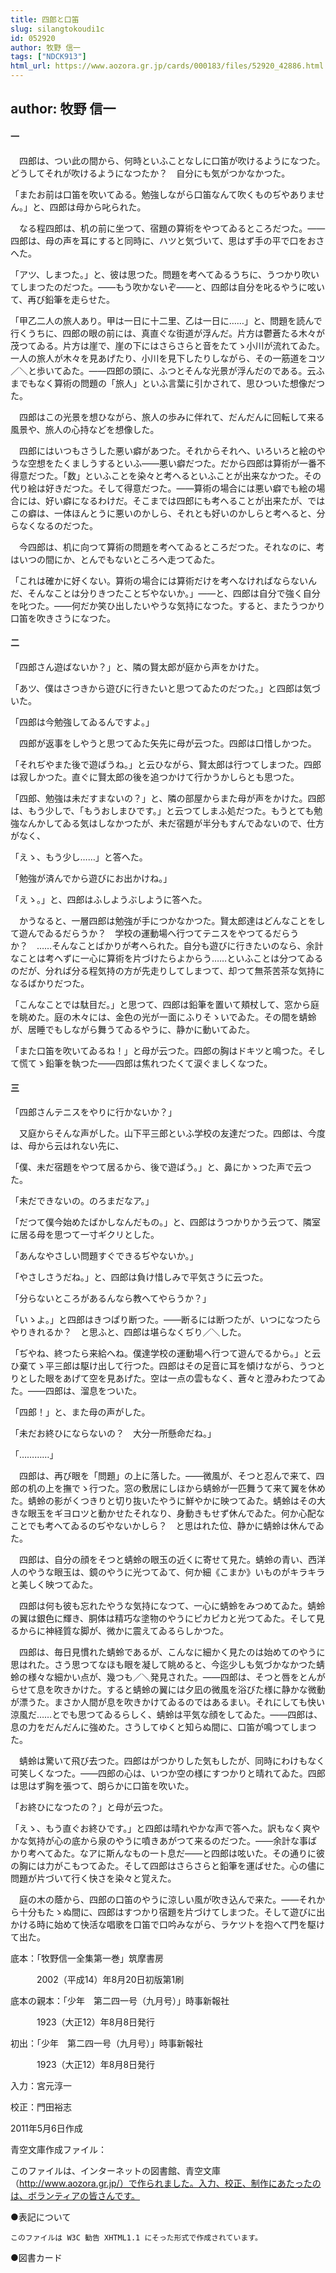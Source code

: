 ```yaml
---
title: 四郎と口笛
slug: silangtokoudi1c
id: 052920
author: 牧野 信一
tags: ["NDCK913"]
html_url: https://www.aozora.gr.jp/cards/000183/files/52920_42886.html
---
```


## author: 牧野 信一

#### 一




　四郎は、つい此の間から、何時といふことなしに口笛が吹けるようになつた。どうしてそれが吹けるようになつたか？　自分にも気がつかなかつた。

「またお前は口笛を吹いてゐる。勉強しながら口笛なんて吹くものぢやありません。」と、四郎は母から叱られた。

　なる程四郎は、机の前に坐つて、宿題の算術をやつてゐるところだつた。――四郎は、母の声を耳にすると同時に、ハツと気づいて、思はず手の平で口をおさへた。

「アツ、しまつた。」と、彼は思つた。問題を考へてゐるうちに、うつかり吹いてしまつたのだつた。――もう吹かないぞ――と、四郎は自分を叱るやうに呟いて、再び鉛筆を走らせた。

「甲乙二人の旅人あり。甲は一日に十二里、乙は一日に……」と、問題を読んで行くうちに、四郎の眼の前には、真直ぐな街道が浮んだ。片方は鬱蒼たる木々が茂つてゐる。片方は崖で、崖の下にはさらさらと音をたてゝ小川が流れてゐた。一人の旅人が木々を見あげたり、小川を見下したりしながら、その一筋道をコツ／＼と歩いてゐた。――四郎の頭に、ふつとそんな光景が浮んだのである。云ふまでもなく算術の問題の「旅人」といふ言葉に引かされて、思ひついた想像だつた。

　四郎はこの光景を想ひながら、旅人の歩みに伴れて、だんだんに回転して来る風景や、旅人の心持などを想像した。

　四郎にはいつもさうした悪い癖があつた。それからそれへ、いろいろと絵のやうな空想をたくましうするといふ――悪い癖だつた。だから四郎は算術が一番不得意だつた。「数」といふことを染々と考へるといふことが出来なかつた。その代り絵は好きだつた。そして得意だつた。――算術の場合には悪い癖でも絵の場合には、好い癖になるわけだ。そこまでは四郎にも考へることが出来たが、ではこの癖は、一体ほんとうに悪いのかしら、それとも好いのかしらと考へると、分らなくなるのだつた。

　今四郎は、机に向つて算術の問題を考へてゐるところだつた。それなのに、考はいつの間にか、とんでもないところへ走つてゐた。

「これは確かに好くない。算術の場合には算術だけを考へなければならないんだ、そんなことは分りきつたことぢやないか。」――と、四郎は自分で強く自分を叱つた。――何だか笑ひ出したいやうな気持になつた。すると、またうつかり口笛を吹きさうになつた。



#### 二




「四郎さん遊ばないか？」と、隣の賢太郎が庭から声をかけた。

「あツ、僕はさつきから遊びに行きたいと思つてゐたのだつた。」と四郎は気づいた。

「四郎は今勉強してゐるんですよ。」

　四郎が返事をしやうと思つてゐた矢先に母が云つた。四郎は口惜しかつた。

「それぢやまた後で遊ばうね。」と云ひながら、賢太郎は行つてしまつた。四郎は寂しかつた。直ぐに賢太郎の後を追つかけて行かうかしらとも思つた。

「四郎、勉強は未だすまないの？」と、隣の部屋からまた母が声をかけた。四郎は、もう少しで、「もうおしまひです。」と云つてしまふ処だつた。もうとても勉強なんかしてゐる気はしなかつたが、未だ宿題が半分もすんでゐないので、仕方がなく、

「えゝ、もう少し……」と答へた。

「勉強が済んでから遊びにお出かけね。」

「えゝ。」と、四郎はふしようぶしように答へた。

　かうなると、一層四郎は勉強が手につかなかつた。賢太郎達はどんなことをして遊んでゐるだらうか？　学校の運動場へ行つてテニスをやつてるだらうか？　……そんなことばかりが考へられた。自分も遊びに行きたいのなら、余計なことは考へずに一心に算術を片づけたらよからう……といふことは分つてゐるのだが、分れば分る程気持の方が先走りしてしまつて、却つて無茶苦茶な気持になるばかりだつた。

「こんなことでは駄目だ。」と思つて、四郎は鉛筆を置いて頬杖して、窓から庭を眺めた。庭の木々には、金色の光が一面にふりそゝいでゐた。その間を蜻蛉が、居睡でもしながら舞うてゐるやうに、静かに動いてゐた。

「また口笛を吹いてゐるね！」と母が云つた。四郎の胸はドキツと鳴つた。そして慌てゝ鉛筆を執つた――四郎は焦れつたくて涙ぐましくなつた。



#### 三




「四郎さんテニスをやりに行かないか？」

　又庭からそんな声がした。山下平三郎といふ学校の友達だつた。四郎は、今度は、母から云はれない先に、

「僕、未だ宿題をやつて居るから、後で遊ばう。」と、鼻にかゝつた声で云つた。

「未だできないの。のろまだなア。」

「だつて僕今始めたばかしなんだもの。」と、四郎はうつかりかう云つて、隣室に居る母を思つて一寸ギクリとした。

「あんなやさしい問題すぐできるぢやないか。」

「やさしさうだね。」と、四郎は負け惜しみで平気さうに云つた。

「分らないところがあるんなら教へてやらうか？」

「いゝよ。」と四郎はきつぱり断つた。――断るには断つたが、いつになつたらやりきれるか？　と思ふと、四郎は堪らなくぢり／＼した。

「ぢやね、終つたら来給へね。僕達学校の運動場へ行つて遊んでるから。」と云ひ棄てゝ平三郎は駆け出して行つた。四郎はその足音に耳を傾けながら、うつとりとした眼をあげて空を見あげた。空は一点の雲もなく、蒼々と澄みわたつてゐた。――四郎は、溜息をついた。

「四郎！」と、また母の声がした。

「未だお終ひにならないの？　大分一所懸命だね。」

「…………」

　四郎は、再び眼を「問題」の上に落した。――微風が、そつと忍んで来て、四郎の机の上を撫でゝ行つた。窓の敷居にしほから蜻蛉が一匹舞うて来て翼を休めた。蜻蛉の影がくつきりと切り抜いたやうに鮮やかに映つてゐた。蜻蛉はその大きな眼玉をギヨロツと動かせたそれなり、身動きもせず休んでゐた。何か心配なことでも考へてゐるのぢやないかしら？　と思はれた位、静かに蜻蛉は休んでゐた。

　四郎は、自分の顔をそつと蜻蛉の眼玉の近くに寄せて見た。蜻蛉の青い、西洋人のやうな眼玉は、鏡のやうに光つてゐて、何か細《こまか》いものがキラキラと美しく映つてゐた。

　四郎は何も彼も忘れたやうな気持になつて、一心に蜻蛉をみつめてゐた。蜻蛉の翼は銀色に輝き、胴体は精巧な塗物のやうにピカピカと光つてゐた。そして見るからに神経質な脚が、微かに震えてゐるらしかつた。

　四郎は、毎日見慣れた蜻蛉であるが、こんなに細かく見たのは始めてのやうに思はれた。さう思つてなほも眼を凝して眺めると、今迄少しも気づかなかつた蜻蛉の様々な細かい点が、幾つも／＼発見された。――四郎は、そつと唇をとんがらせて息を吹きかけた。すると蜻蛉の翼には夕凪の微風を浴びた様に静かな微動が漂うた。まさか人間が息を吹きかけてゐるのではあるまい。それにしても快い涼風だ……とでも思つてゐるらしく、蜻蛉は平気な顔をしてゐた。――四郎は、息の力をだんだんに強めた。さうしてゆくと知らぬ間に、口笛が鳴つてしまつた。

　蜻蛉は驚いて飛び去つた。四郎はがつかりした気もしたが、同時にわけもなく可笑しくなつた。――四郎の心は、いつか空の様にすつかりと晴れてゐた。四郎は思はず胸を張つて、朗らかに口笛を吹いた。

「お終ひになつたの？」と母が云つた。

「えゝ、もう直ぐお終ひです。」と四郎は晴れやかな声で答へた。訳もなく爽やかな気持が心の底から泉のやうに噴きあがつて来るのだつた。――余計な事ばかり考へてゐた。なアに斯んなもの一ト息だ――と四郎は呟いた。その通りに彼の胸には力がこもつてゐた。そして四郎はさらさらと鉛筆を運ばせた。心の儘に問題が片づいて行く快さを染々と覚えた。

　庭の木の蔭から、四郎の口笛のやうに涼しい風が吹き込んで来た。――それから十分もたゝぬ間に、四郎はすつかり宿題を片づけてしまつた。そして遊びに出かける時に始めて快活な唱歌を口笛で口吟みながら、ラケツトを抱へて門を駆けて出た。













底本：「牧野信一全集第一巻」筑摩書房

　　　2002（平成14）年8月20日初版第1刷

底本の親本：「少年　第二四一号（九月号）」時事新報社

　　　1923（大正12）年8月8日発行

初出：「少年　第二四一号（九月号）」時事新報社

　　　1923（大正12）年8月8日発行

入力：宮元淳一

校正：門田裕志

2011年5月6日作成

青空文庫作成ファイル：

このファイルは、インターネットの図書館、青空文庫（http://www.aozora.gr.jp/）で作られました。入力、校正、制作にあたったのは、ボランティアの皆さんです。











●表記について


	このファイルは W3C 勧告 XHTML1.1 にそった形式で作成されています。







●図書カード